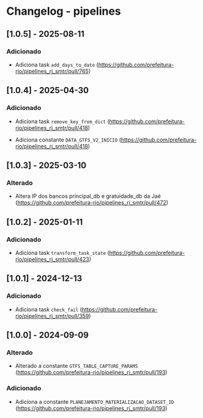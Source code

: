 # Changelog - pipelines

## [1.0.5] - 2025-08-11

### Adicionado

- Adiciona task `add_days_to_date` (https://github.com/prefeitura-rio/pipelines_rj_smtr/pull/765)

## [1.0.4] - 2025-04-30

### Adicionado

- Adiciona task `remove_key_from_dict` (https://github.com/prefeitura-rio/pipelines_rj_smtr/pull/418)

- Adiciona constante `DATA_GTFS_V2_INICIO` (https://github.com/prefeitura-rio/pipelines_rj_smtr/pull/418)

## [1.0.3] - 2025-03-10

### Alterado

- Altera IP dos bancos principal_db e gratuidade_db da Jaé (https://github.com/prefeitura-rio/pipelines_rj_smtr/pull/472)

## [1.0.2] - 2025-01-11

### Adicionado

- Adiciona task `transform_task_state` (https://github.com/prefeitura-rio/pipelines_rj_smtr/pull/423)

## [1.0.1] - 2024-12-13

### Adicionado

- Adiciona task `check_fail` (https://github.com/prefeitura-rio/pipelines_rj_smtr/pull/359)

## [1.0.0] - 2024-09-09

### Alterado

- Alterado a constante `GTFS_TABLE_CAPTURE_PARAMS` (https://github.com/prefeitura-rio/pipelines_rj_smtr/pull/193)

### Adicionado

- Adiciona a constante `PLANEJAMENTO_MATERIALIZACAO_DATASET_ID` (https://github.com/prefeitura-rio/pipelines_rj_smtr/pull/193)